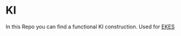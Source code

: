 # KI
In this Repo you can find a functional KI construction.
Used for <a href="https://github.com/ft-ki/ekes">EKES</a>

